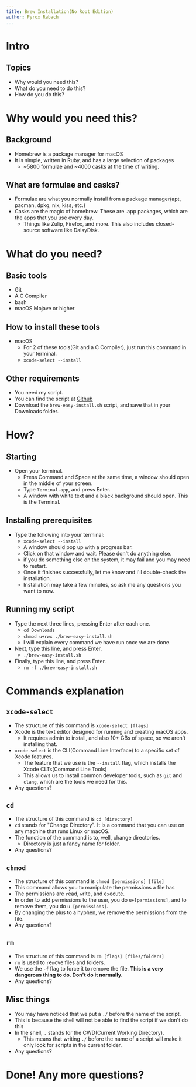 ```yaml
---
title: Brew Installation(No Root Edition)
author: Pyrox Rabach
...
```


# Intro

## Topics

- Why would you need this?
- What do you need to do this?
- How do you do this?

# Why would you need this?

## Background

- Homebrew is a package manager for macOS 
- It is simple, written in Ruby, and has a large selection of packages
	- ~5800 formulae and ~4000 casks at the time of writing.

## What are formulae and casks?

- Formulae are what you normally install from a package manager(apt, pacman, dpkg, nix, kiss, etc.)
- Casks are the magic of homebrew. These are .app packages, which are the apps that you use every day.
	- Things like Zulip, Firefox, and more. This also includes closed-source software like DaisyDisk.

# What do you need?

## Basic tools
- Git
- A C Compiler
- bash
- macOS Mojave or higher

## How to install these tools

- macOS
	- For 2 of these tools(Git and a C Compiler), just run this command in your terminal.
	- `xcode-select --install`

## Other requirements

- You need my script.
- You can find the script at [Github](https://github.com/pyrox0/brew-easy-install)
- Download the `brew-easy-install.sh` script, and save that in your Downloads folder.

# How?

## Starting

- Open your terminal.
	- Press Command and Space at the same time, a window should open in the middle of your screen.
	- Type `Terminal.app`, and press Enter.
	- A window with white text and a black background should open. This is the Terminal.

## Installing prerequisites

- Type the following into your terminal:
	- `xcode-select --install`
	- A window should pop up with a progress bar.
	- Click on that window and wait. Please don't do anything else.
	- if you do something else on the system, it may fail and you may need to restart.
	- Once it finishes successfully, let me know and I'll double-check the installation.
	- Installation may take a few minutes, so ask me any questions you want to now.

## Running my script

- Type the next three lines, pressing Enter after each one.
	- `cd Downloads`
	- `chmod u+rwx ./brew-easy-install.sh`
	- I will explain every command we have run once we are done.
- Next, type this line, and press Enter.
	- `./brew-easy-install.sh`
- Finally, type this line, and press Enter.
	- `rm -f ./brew-easy-install.sh`

# Commands explanation

## `xcode-select`

- The structure of this command is `xcode-select [flags]`
- Xcode is the text editor designed for running and creating macOS apps.
	- It requires admin to install, and also 10+ GBs of space, so we aren't installing that.
- `xcode-select` is the CLI(Command Line Interface) to a specific set of Xcode features.
	- The feature that we use is the `--install` flag, which installs the Xcode CLTs(Command Line Tools)
	- This allows us to install common developer tools, such as `git` and `clang`, which are the tools we need for this.
- Any questions?

## `cd`

- The structure of this command is `cd [directory]`
- `cd` stands for "Change Directory". It is a command that you can use on any machine that runs Linux or macOS.
- The function of the command is to, well, change directories.
	- Directory is just a fancy name for folder.
- Any questions?

## `chmod`

- The structure of this command is `chmod [permissions] [file]`
- This command allows you to manipulate the permissions a file has
- The permissions are `r`ead, `w`rite, and e`x`ecute.
- In order to add permissions to the user, you do `u+[permissions]`, and to remove them, you do `u-[permissions]`.
- By changing the plus to a hyphen, we remove the permissions from the file.
- Any questions?

## `rm`

- The structure of this command is `rm [flags] [files/folders]`
- `rm` is used to `r`e`m`ove files and folders.
- We use the `-f` flag to force it to remove the file. __This is a very dangerous thing to do. Don't do it normally.__
- Any questions?

## Misc things

- You may have noticed that we put a `./` before the name of the script.
- This is because the shell will not be able to find the script if we don't do this
- In the shell, `.` stands for the CWD(Current Working Directory). 
	- This means that writing `./` before the name of a script will make it only look for scripts in the current folder.
- Any questions?

# Done! Any more questions?
